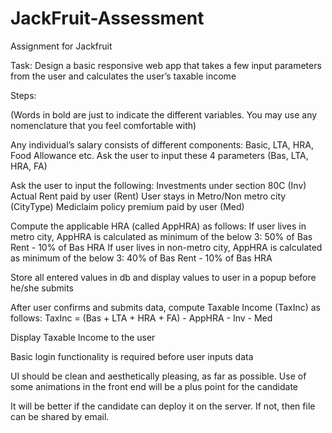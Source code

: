 # JackFruit-Assessment

Assignment for Jackfruit

Task: Design a basic responsive web app that takes a few input parameters from the user and calculates the user’s taxable income

Steps:

(Words in bold are just to indicate the different variables. You may use any nomenclature that you feel comfortable with)

Any individual’s salary consists of different components: Basic, LTA, HRA, Food Allowance etc. Ask the user to input these 4 parameters (Bas, LTA, HRA, FA)

Ask the user to input the following:
Investments under section 80C (Inv)
Actual Rent paid by user (Rent)
User stays in Metro/Non metro city (CityType)
Mediclaim policy premium paid by user (Med)

Compute the applicable HRA (called AppHRA) as follows:
If user lives in metro city, AppHRA is calculated as minimum of the below 3:
50% of Bas
Rent - 10% of Bas
HRA
If user lives in non-metro city, AppHRA is calculated as minimum of the below 3:
40% of Bas
Rent - 10% of Bas
HRA

Store all entered values in db and display values to user in a popup before he/she submits

After user confirms and submits data, compute Taxable Income (TaxInc) as follows:
TaxInc = (Bas + LTA + HRA + FA) - AppHRA - Inv - Med

Display Taxable Income to the user

Basic login functionality is required before user inputs data

UI should be clean and aesthetically pleasing, as far as possible. Use of some animations in the front end will be a plus point for the candidate

It will be better if the candidate can deploy it on the server. If not, then file can be shared by email.
